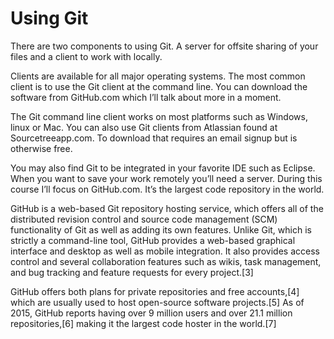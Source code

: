 # Using Git

There are two components to using Git. A server for offsite sharing of your files and a client to work with locally.

Clients are available for all major operating systems. The most common client is to use the Git client at the command line. You can download the software from GitHub.com which I’ll talk about more in a moment.

The Git command line client works on most platforms such as Windows, linux or Mac. You can also use Git clients from Atlassian found at Sourcetreeapp.com. To download that requires an email signup but is otherwise free.

You may also find Git to be integrated in your favorite IDE such as Eclipse. When you want to save your work remotely you’ll need a server. During this course I’ll focus on GitHub.com. It’s the largest code repository in the world.

GitHub is a web-based Git repository hosting service, which offers all of the distributed revision control and source code management \(SCM\) functionality of Git as well as adding its own features. Unlike Git, which is strictly a command-line tool, GitHub provides a web-based graphical interface and desktop as well as mobile integration. It also provides access control and several collaboration features such as wikis, task management, and bug tracking and feature requests for every project.\[3\]

GitHub offers both plans for private repositories and free accounts,\[4\] which are usually used to host open-source software projects.\[5\] As of 2015, GitHub reports having over 9 million users and over 21.1 million repositories,\[6\] making it the largest code hoster in the world.\[7\]

